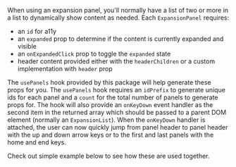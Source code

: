 When using an expansion panel, you'll normally have a list of two or more in a
list to dynamically show content as needed. Each `ExpansionPanel` requires:

- an `id` for a11y
- an `expanded` prop to determine if the content is currently expanded and
  visible
- an `onExpandedClick` prop to toggle the `expanded` state
- header content provided either with the `headerChildren` or a custom
  implementation with `header` prop

The `usePanels` hook provided by this package will help generate these props for
you. The `usePanels` hook requires an `idPrefix` to generate unique ids for each
panel and a `count` for the total number of panels to generate props for. The
hook will also provide an `onKeyDown` event handler as the second item in the
returned array which should be passed to a parent DOM element (normally an
`ExpansionList`). When the `onKeyDown` handler is attached, the user can now
quickly jump from panel header to panel header with the up and down arrow keys
or to the first and last panels with the home and end keys.

Check out simple example below to see how these are used together.
